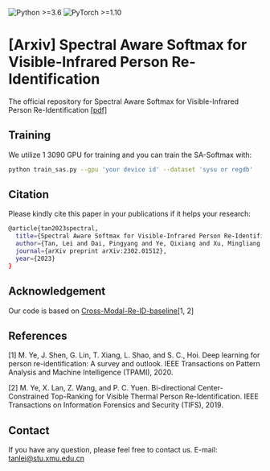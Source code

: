 ![Python >=3.6](https://img.shields.io/badge/Python->=3.6-yellow.svg)
![PyTorch >=1.10](https://img.shields.io/badge/PyTorch->=1.10-blue.svg)

# [Arxiv] Spectral Aware Softmax for Visible-Infrared Person Re-Identification
The official repository for Spectral Aware Softmax for Visible-Infrared Person Re-Identification [[pdf]](https://arxiv.org/pdf/2302.01512.pdf)

## Training

We utilize 1 3090 GPU for training and you can train the SA-Softmax with:

```bash
python train_sas.py --gpu 'your device id' --dataset 'sysu or regdb'
```
## Citation
Please kindly cite this paper in your publications if it helps your research:
```bash
@article{tan2023spectral,
  title={Spectral Aware Softmax for Visible-Infrared Person Re-Identification},
  author={Tan, Lei and Dai, Pingyang and Ye, Qixiang and Xu, Mingliang and Wu, Yongjian and Ji, Rongrong},
  journal={arXiv preprint arXiv:2302.01512},
  year={2023}
}
```

## Acknowledgement
Our code is based on [Cross-Modal-Re-ID-baseline](https://github.com/mangye16/Cross-Modal-Re-ID-baseline)[1, 2]

## References
[1] M. Ye, J. Shen, G. Lin, T. Xiang, L. Shao, and S. C., Hoi. Deep learning for person re-identification: A survey and outlook. IEEE Transactions on Pattern Analysis and Machine Intelligence (TPAMI), 2020.

[2] M. Ye, X. Lan, Z. Wang, and P. C. Yuen. Bi-directional Center-Constrained Top-Ranking for Visible Thermal Person Re-Identification. IEEE Transactions on Information Forensics and Security (TIFS), 2019.

## Contact

If you have any question, please feel free to contact us. E-mail: [tanlei@stu.xmu.edu.cn](mailto:tanlei@stu.xmu.edu.cn)
